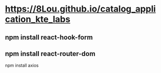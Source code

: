 # https://8Lou.github.io/catalog_application_kte_labs

## npm install react-hook-form

## npm install react-router-dom

npm install axios

